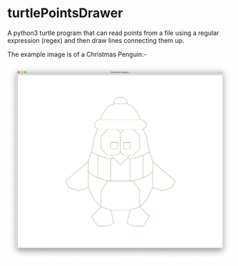 # turtlePointsDrawer



A python3 turtle program that can read points from a file using a regular expression (regex) and then draw lines connecting them up.



The example image is of a Christmas Penguin:-



![Christmas penguin](./imgs/penguinImage.png)
